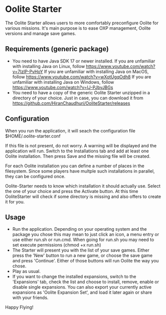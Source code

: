 # Oolite Starter

The Oolite Starter allows users to more comfortably preconfigure Oolite
for various missions. It's main purpose is to ease OXP management, Oolite versions
and manage save games.

## Requirements (generic package)

* You need to have Java SDK 17 or newer installed. 
  If you are unfamiliar with installing Java on Linux, follow
  https://www.youtube.com/watch?v=7lzIP-PvHoY
  If you are unfamiliar with installing Java on MacOS, follow
  https://www.youtube.com/watch?v=wXotUgqOdh8
  If you are unfamiliar with installing Java on Windows, follow
  https://www.youtube.com/watch?v=IJ-PJbvJBGs
* You need to have a copy of the generic Oolite Starter unzipped in a directory of
  your choice. Just in case, you can download it from
  https://github.com/HiranChaudhuri/OoliteStarter/releases

## Configuration

When you run the application, it will seach the configuration file
$HOME/.oolite-starter.conf

If this file is not present, do not worry. A warning will be displayed and the
application will run. Switch to the Installations tab and add at least one
Oolite installation. Then press Save and the missing file will be created.

For each Oolite installation you can define a number of places in the filesystem.
Since some players have multple such installations in parallel, they can be
configured once.

Oolite-Starter needs to know which installation it should actually use. Select
the one of your choice and press the Activate button. At this time OoliteStarter
will check if some directory is missing and also offers to create it for you.

## Usage

* Run the application. Depending on your operating system and the package you 
  chose this may mean to just click an icon, a menu entry or use either 
  run.sh or run.cmd. When going for run.sh you may need to set execute
  permissions (chmod +x run.sh)
* The Starter will present you with the list of your save games. Either press
  the 'New' button to run a new game, or choose the save game and press 'Continue'.
  Either of those buttons will run Oolite the way you chose.
* Play as usual.
* If you want to change the installed expansions, switch to the 'Expansions' tab,
  check the list and choose to install, remove, enable or disable single expansions.
  You can also export your currently active expansions as 'Oolite Expansion Set',
  and load it later again or share with your friends.

Happy Flying!